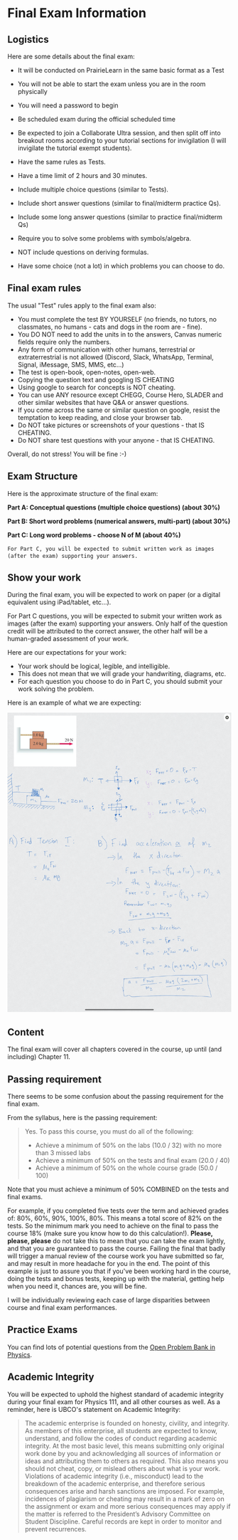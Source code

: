 Final Exam Information
=======================
## Logistics

Here are some details about the final exam:

- It will be conducted on PrairieLearn in the same basic format as a Test
- You will not be able to start the exam unless you are in the room physically

- You will need a password to begin 
- Be scheduled exam during the official scheduled time
- Be expected to join a Collaborate Ultra session, and then split off into breakout rooms according to your tutorial sections for invigilation (I will invigilate the tutorial exempt students).
- Have the same rules as Tests.
- Have a time limit of 2 hours and 30 minutes. 
- Include multiple choice questions (similar to Tests).
- Include short answer questions (similar to final/midterm practice Qs).
- Include some long answer questions (similar to practice final/midterm Qs)
- Require you to solve some problems with symbols/algebra.
- NOT include questions on deriving formulas.
- Have some choice (not a lot) in which problems you can choose to do.

## Final exam rules

The usual "Test" rules apply to the final exam also:

- You must complete the test BY YOURSELF (no friends, no tutors, no classmates, no humans - cats and dogs in the room are - fine).
- You DO NOT need to add the units in to the answers, Canvas numeric fields require only the numbers.
- Any form of communication with other humans, terrestrial or extraterrestrial is not allowed (Discord, Slack, WhatsApp, Terminal, Signal, iMessage, SMS, MMS, etc...)
- The test is open-book, open-notes, open-web.
- Copying the question text and googling IS CHEATING
- Using google to search for concepts is NOT cheating.
- You can use ANY resource except CHEGG, Course Hero, SLADER and other similar websites that have Q&A or answer questions.
- If you come across the same or similar question on google, resist the temptation to keep reading, and close your browser tab.
- Do NOT take pictures or screenshots of your questions - that IS CHEATING.
- Do NOT share test questions with your anyone - that IS CHEATING.

Overall, do not stress! You will be fine :-)

## Exam Structure

Here is the approximate structure of the final exam:

**Part A: Conceptual questions (multiple choice questions) (about 30%)**

**Part B: Short word problems (numerical answers, multi-part) (about 30%)**

**Part C: Long word problems - choose N of M (about 40%)**

```{warning}
For Part C, you will be expected to submit written work as images (after the exam) supporting your answers.
```
## Show your work

During the final exam, you will be expected to work on paper (or a digital equivalent using iPad/tablet, etc...).

For Part C questions, you will be expected to submit your written work as images (after the exam) supporting your answers.
Only half of the question credit will be attributed to the correct answer, the other half will be a human-graded assessment of your work.

Here are our expectations for your work:

- Your work should be logical, legible, and intelligible.
- This does not mean that we will grade your handwriting, diagrams, etc.
- For each question you choose to do in Part C, you should submit your work solving the problem.

Here is an example of what we are expecting:

<img src="../images/work.png">

## Content

The final exam will cover all chapters covered in the course, up until (and including) Chapter 11.

## Passing requirement

There seems to be some confusion about the passing requirement for the final exam. 

From the syllabus, here is the passing requirement:

> Yes. To pass this course, you must do all of the following:
> 
> - Achieve a minimum of 50% on the labs (10.0 / 32) with no more than 3 missed labs
> - Achieve a minimum of 50% on the tests and final exam (20.0 / 40) 
> - Achieve a minimum of 50% on the whole course grade (50.0 / 100)

Note that you must achieve a minimum of 50% COMBINED on the tests and final exams.

For example, if you completed five tests over the term and achieved grades of: 80%, 60%, 90%, 100%, 80%.
This means a total score of 82% on the tests.
So the minimum mark you need to achieve on the final to pass the course 18% (make sure you know how to do this calculation!).
**Please, please, please** do not take this to mean that you can take the exam lightly, and that you are guaranteed to pass the course.
Failing the final that badly will trigger a manual review of the course work you have submitted so far, and may result in more headache for you in the end. 
The point of this example is just to assure you that if you've been working hard in the course, doing the tests and bonus tests, keeping up with the material, getting help when you need it, chances are, you will be fine.

I will be individually reviewing each case of large disparities between course and final exam performances. 

## Practice Exams

You can find lots of potential questions from the [Open Problem Bank in Physics](https://firas.moosvi.com/oer/physics_bank).

## Academic Integrity

You will be expected to uphold the highest standard of academic integrity during your final exam for Physics 111, and all other courses as well.
As a reminder, here is UBCO's statement on Academic Integrity:

> The academic enterprise is founded on honesty, civility, and integrity.
> As members of this enterprise, all students are expected to know, understand, and follow the codes of conduct regarding academic integrity.
> At the most basic level, this means submitting only original work done by you and acknowledging all sources of information or ideas and attributing them to others as required.
> This also means you should not cheat, copy, or mislead others about what is your work.
> Violations of academic integrity (i.e., misconduct) lead to the breakdown of the academic enterprise, and therefore serious consequences arise and harsh sanctions are imposed.
> For example, incidences of plagiarism or cheating may result in a mark of zero on the assignment or exam and more serious consequences may apply if the matter is referred to the President’s Advisory Committee on Student Discipline.
> Careful records are kept in order to monitor and prevent recurrences.